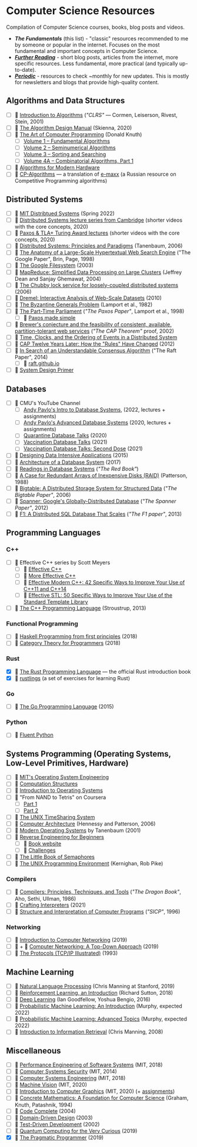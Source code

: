 # Computer Science Resources

Compilation of Computer Science courses, books, blog posts and videos.

- _**The Fundamentals**_ (this list) - "classic" resources recommended to
  me by someone or popular in the internet. Focuses on the most fundamental and
  important concepts in Computer Science.
- [_**Further Reading**_](./further-reading.md) - short blog posts, articles
  from the internet, more specific resources. Less fundamental, more practical
  (and typically up-to-date).
- [_**Periodic**_](./periodic.md) - resources to check ~monthly for new updates.
  This is mostly for newsletters and blogs that provide high-quality content.

## Algorithms and Data Structures

- [ ] 📖 [Introduction to
  Algorithms](https://www.goodreads.com/book/show/108986.Introduction_to_Algorithms)
  (_"CLRS"_ &mdash; Cormen, Leiserson, Rivest, Stein, 2001)
- [ ] 📖 [The Algorithm Design Manual](https://www.algorist.com/) (Skienna,
  2020)
- [ ] 📖 [The Art of Computer
  Programming](https://www-cs-faculty.stanford.edu/~knuth/taocp.html) (Donald
  Knuth)
  - [ ] [Volume 1 – Fundamental
    Algorithms](https://www.goodreads.com/book/show/112247.The_Art_of_Computer_Programming_Volume_1)
  - [ ] [Volume 2 – Seminumerical
    Algorithms](https://www.goodreads.com/book/show/112246.The_Art_of_Computer_Programming_Volume_2)
  - [ ] [Volume 3 – Sorting and
    Searching](https://www.goodreads.com/book/show/363999.The_Art_of_Computer_Programming)
  - [ ] [Volume 4A – Combinatorial Algorithms, Part
    1](https://www.goodreads.com/book/show/9412211-the-art-of-computer-programming-volume-4a)
- [ ] 🔗 [Algorithms for Modern Hardware](https://en.algorithmica.org/hpc/)
- [ ] 🔗 [CP-Algorithms](https://cp-algorithms.com/index.html) &mdash; a
  translation of [e-maxx](http://e-maxx.ru/) (a Russian resource on Competitive
  Programming algorithms)

## Distributed Systems

- [ ] 🎥 [MIT Distribtued
  Systems](https://pdos.csail.mit.edu/6.824/schedule.html) (Spring 2022)
- [ ] 🎥 [Distributed Systems lecture series from
  Cambridge](https://youtube.com/playlist?list=PLeKd45zvjcDFUEv_ohr_HdUFe97RItdiB)
  (shorter videos with the core concepts, 2020)
- [ ] 🎥 [Paxos & TLA+ Turing Award
  lectures](https://lamport.azurewebsites.net/tla/paxos-algorithm.html)
  (shorter videos with the core concepts, 2020)
- [ ] 📖 [Distributed Systems: Principles and
  Paradigms](https://www.goodreads.com/book/show/405614.Distributed_Systems)
  (Tanenbaum, 2006)
- [ ] 📄 [The Anatomy of a Large-Scale Hypertextual Web Search
  Engine](https://storage.googleapis.com/pub-tools-public-publication-data/pdf/334.pdf)
  ("The Google Paper", Brin, Page, 1998)
- [ ] 📄 [The Google
  Filesystem](https://static.googleusercontent.com/media/research.google.com/en//archive/gfs-sosp2003.pdf)
  (2003)
- [ ] 📄 [MapReduce: Simplified Data Processing on Large
  Clusters](https://static.googleusercontent.com/media/research.google.com/en//archive/mapreduce-osdi04.pdf)
  (Jeffrey Dean and Sanjay Ghemawat, 2004)
- [ ] 📄 [The Chubby lock service for loosely-coupled distributed
  systems](https://static.googleusercontent.com/media/research.google.com/en//archive/chubby-osdi06.pdf)
  (2006)
- [ ] 📄 [Dremel: Interactive Analysis of Web-Scale
  Datasets](https://static.googleusercontent.com/media/research.google.com/en//pubs/archive/36632.pdf)
  (2010)
- [ ] 📄 [The Byzantine Generals
  Problem](https://www.microsoft.com/en-us/research/uploads/prod/2016/12/The-Byzantine-Generals-Problem.pdf)
  (Lamport et al., 1982)
- [ ] 📄 [The Part-Time
  Parliament](https://lamport.azurewebsites.net/pubs/lamport-paxos.pdf) (_"The
  Paxos Paper"_, Lamport et al., 1998)
  - [ ] 📄 [Paxos made simple](https://lamport.azurewebsites.net/pubs/paxos-simple.pdf)
- [ ] 📄 [Brewer's conjecture and the feasibility of consistent, available,
  partition-tolerant web
  services](https://users.ece.cmu.edu/~adrian/731-sp04/readings/GL-cap.pdf)
  (_"The CAP Theorem"_ proof, 2002)
- [ ] 📄 [Time, Clocks, and the Ordering of Events in a Distributed System](https://lamport.azurewebsites.net/pubs/time-clocks.pdf)
- [ ] 📄 [CAP Twelve Years Later: How the "Rules" Have Changed](https://sites.cs.ucsb.edu/~rich/class/cs293b-cloud/papers/brewer-cap.pdf) (2012)
- [ ] 📄 [In Search of an Understandable Consensus Algorithm](https://raft.github.io/raft.pdf) ("The Raft Paper", 2014)
  - [ ] 🔗 [raft.github.io](https://raft.github.io/raft.pdf)
- [ ] 🔗 [System Design Primer](https://github.com/donnemartin/system-design-primer)

## Databases

- [ ] 🎥 CMU's YouTube Channel
  - [ ] [Andy Pavlo's Intro to Database
    Systems](https://15445.courses.cs.cmu.edu/fall2022/),
    (2022, lectures + assignments)
  - [ ] [Andy Pavlo's Advanced Database
    Systems](https://youtube.com/playlist?list=PLSE8ODhjZXjasmrEd2_Yi1deeE360zv5O)
    (2020, lectures + assignments)
  - [ ] [Quarantine Database Talks](https://db.cs.cmu.edu/seminar2020/) (2020)
  - [ ] [Vaccination Database Talks](https://db.cs.cmu.edu/seminar2021/) (2021)
  - [ ] [Vaccination Database Talks: Second
    Dose](https://db.cs.cmu.edu/seminar2021-dose2/) (2021)
- [ ] 📖 [Designing Data Intensive
  Applications](https://www.goodreads.com/book/show/23463279-designing-data-intensive-applications)
  (2015)
- [ ] 📖 [Architecture of a Database
  System](https://dsf.berkeley.edu/papers/fntdb07-architecture.pdf) (2017)
- [ ] 📖 [Readings in Database
  Systems](https://www.goodreads.com/book/show/1130477.Readings_in_Database_Systems)
  (_"The Red Book"_)
- [ ] 📄 [A Case for Redundant Arrays of Inexpensive Disks
  (RAID)](http://web.mit.edu/6.033/2015/wwwdocs/papers/Patterson88.pdf)
  (Patterson, 1988)
- [ ] 📄 [Bigtable: A Distributed Storage System for Structured
  Data](https://static.googleusercontent.com/media/research.google.com/en//archive/bigtable-osdi06.pdf)
  (_"The Bigtable Paper"_, 2006)
- [ ] 📄 [Spanner: Google's Globally-Distributed
  Database](http://static.googleusercontent.com/media/research.google.com/en//pubs/archive/39966.pdf)
  (_"The Spanner Paper"_, 2012)
- [ ] 📄 [F1: A Distributed SQL Database That
  Scales](https://static.googleusercontent.com/media/research.google.com/en//pubs/archive/41344.pdf)
  (_"The F1 paper"_, 2013)

## Programming Languages

### C++

- [ ] 📖 Effective C++ series by Scott Meyers
  - [ ] 📖 [Effective
    C++](https://www.goodreads.com/book/show/105125.Effective_C_)
  - [ ] 📖 [More Effective
    C++](https://www.goodreads.com/book/show/105123.More_Effective_C_)
  - [ ] 📖 [Effective Modern C++: 42 Specific Ways to Improve Your Use of C++11
    and C++14](https://www.goodreads.com/book/show/22800553-effective-modern-c)
  - [ ] 📖 [Effective STL: 50 Specific Ways to Improve Your Use of the Standard
    Template Library](https://www.goodreads.com/book/show/105124.Effective_STL)
- [ ] 📖 [The C++ Programming
  Language](https://www.goodreads.com/book/show/18224769-the-c-programming-language)
  (Stroustrup, 2013)

### Functional Programming

- [ ] 📖 [Haskell Programming from first principles](https://haskellbook.com)
  (2018)
- [ ] 📖 [Category Theory for
  Programmers](https://www.goodreads.com/book/show/33618151-category-theory-for-programmers)
  (2018)

### Rust

- [x] 📖 [The Rust Programming Language](https://doc.rust-lang.org/book/) &mdash; the official Rust introduction book
- [x] 🔗 [rustlings](https://github.com/rust-lang/rustlings) (a set of exercises
  for learning Rust)

### Go

- [ ] 📖 [The Go Programming
  Language](https://www.goodreads.com/book/show/25080953-the-go-programming-language)
  (2015)

### Python

- [ ] 📖 [Fluent
  Python](https://www.goodreads.com/book/show/60733158-fluent-python)

## Systems Programming (Operating Systems, Low-Level Primitives, Hardware)

- [ ] 🎥 [MIT's Operating System
  Engineering](https://pdos.csail.mit.edu/6.S081/2022/schedule.html)
- [ ] 🎥 [Computation Structures](https://ocw.mit.edu/courses/6-004-computation-structures-spring-2017/)
- [ ] 🎥 [Introduction to Operating Systems](https://pages.cs.wisc.edu/~remzi/Classes/537/Spring2018/)
- [ ] 🎥 "From NAND to Tetris" on Coursera
  - [ ] [Part 1](https://www.coursera.org/learn/build-a-computer)
  - [ ] [Part 2](https://www.coursera.org/learn/nand2tetris2)
- [ ] 📖 [The UNIX TimeSharing System](https://dsf.berkeley.edu/cs262/unix.pdf)
- [ ] 📖 [Computer
  Architecture](https://www.goodreads.com/book/show/70135.Computer_Architecture)
  (Hennessy and Patterson, 2006)
- [ ] 📖 [Modern Operating
  Systems](https://www.goodreads.com/book/show/166195.Modern_Operating_Systems)
  by Tanenbaum (2001)
- [ ] 📖 [Reverse Engineering for
  Beginners](https://www.goodreads.com/book/show/25391593-reverse-engineering-for-beginners)
  - [ ] 🔗 [Book website](https://beginners.re/)
  - [ ] 🔗 [Challenges](https://challenges.re/)
- [ ] 📖 [The Little Book of
  Semaphores](https://www.goodreads.com/book/show/6965200-the-little-book-of-semaphores)
- [ ] 📖 [The UNIX Programming
  Environment](https://www.goodreads.com/book/show/337338.The_UNIX_Programming_Environment)
  (Kernighan, Rob Pike)

### Compilers

- [ ] 📖 [Compilers: Principles, Techniques, and
  Tools](https://www.goodreads.com/book/show/703102.Compilers) (_"The Dragon
  Book"_, Aho, Sethi, Ullman, 1986)
- [ ] 📖 [Crafting
  Interpreters](https://www.goodreads.com/book/show/58661468-crafting-interpreters)
  (2021)
- [ ] 📖 [Structure and Interpretation of Computer
  Programs](https://www.goodreads.com/book/show/43713.Structure_and_Interpretation_of_Computer_Programs)
  (_"SICP"_, 1996)

### Networking

- [ ] 🎥 [Introduction to Computer
  Networking](https://youtube.com/playlist?list=PLEAYkSg4uSQ2dr0XO_Nwa5OcdEcaaELSG)
  (2019)
- [ ] 🎥 + 📖 [Computer Networking: A Top-Down Approach](http://gaia.cs.umass.edu/kurose_ross/online_lectures.htm)
  (2019)
- [ ] 📖 [The Protocols (TCP/IP
  Illustrated)](https://www.goodreads.com/book/show/505560.The_Protocols) (1993)

## Machine Learning

- [ ] 🎥 [Natural Language
  Processing](https://youtube.com/playlist?list=PLoROMvodv4rOhcuXMZkNm7j3fVwBBY42z)
  (Chris Manning at Stanford, 2019)
- [ ] 📖 [Reinforcement Learning, an
  Introduction](https://www.goodreads.com/book/show/42601538-reinforcement-learning)
  (Richard Sutton, 2018)
- [ ] 📖 [Deep
  Learning](https://www.goodreads.com/book/show/24072897-deep-learning) (Ian
  Goodfellow, Yoshua Bengio, 2016)
- [ ] 📖 [Probabilistic Machine Learning: An Introduction](https://probml.github.io/pml-book/book1.html) (Murphy, expected 2022)
- [ ] 📖 [Probabilistic Machine Learning: Advanced Topics](https://probml.github.io/pml-book/book2.html) (Murphy, expected 2022)
- [ ] 📖 [Introduction to Information Retrieval](https://www.goodreads.com/book/show/3278309-introduction-to-information-retrieval) (Chris Manning, 2008)

## Miscellaneous

- [ ] 🎥 [Performance Engineering of Software Systems](https://ocw.mit.edu/courses/6-172-performance-engineering-of-software-systems-fall-2018/) (MIT, 2018)
- [ ] 🎥 [Computer Systems Security](https://ocw.mit.edu/courses/6-858-computer-systems-security-fall-2014/) (MIT, 2014)
- [ ] 🎥 [Computer Systems Engineering](https://ocw.mit.edu/courses/6-033-computer-system-engineering-spring-2018/) (MIT, 2018)
- [ ] 🎥 [Machine Vision](https://ocw.mit.edu/courses/6-801-machine-vision-fall-2020/) (MIT, 2020)
- [ ] 🎥 [Introduction to Computer Graphics](https://youtube.com/playlist?list=PLQ3UicqQtfNuBjzJ-KEWmG1yjiRMXYKhh) (MIT, 2020) (+ [assignments](https://ocw.mit.edu/courses/6-837-computer-graphics-fall-2012/pages/assignments/))
- [ ] 📖 [Concrete Mathematics: A Foundation for Computer Science](https://www.goodreads.com/book/show/112243.Concrete_Mathematics) (Graham, Knuth, Patashnik, 1994)
- [ ] 📖 [Code Complete](https://www.goodreads.com/book/show/21899045-code-complete) (2004)
- [ ] 📖 [Domain-Driven Design](https://www.goodreads.com/book/show/179133.Domain_Driven_Design) (2003)
- [ ] 📖 [Test-Driven Development](https://www.goodreads.com/book/show/387190.Test_Driven_Development) (2002)
- [ ] 📖 [Quantum Computing for the Very Curious](https://quantum.country/qcvc) (2019)
- [x] 📖 [The Pragmatic Programmer](https://www.goodreads.com/en/book/show/4099.The_Pragmatic_Programmer) (2019)

